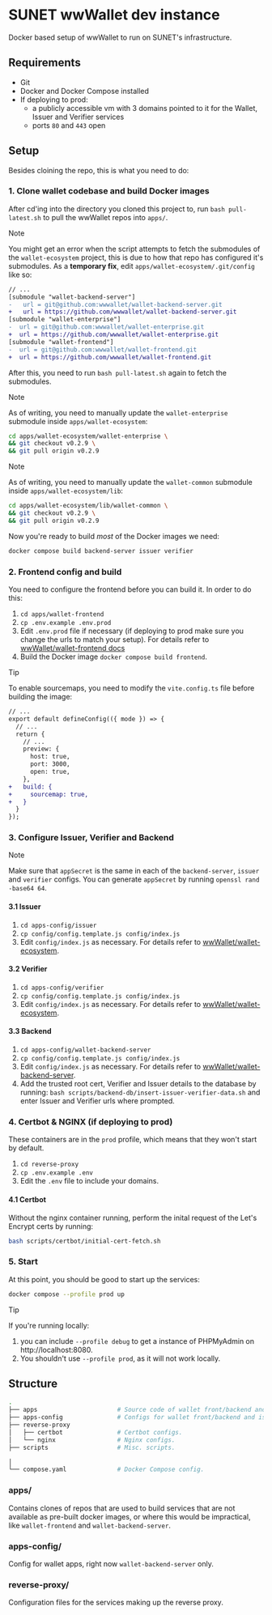 # SUNET wwWallet dev instance

Docker based setup of wwWallet to run on SUNET's infrastructure.

## Requirements

* Git
* Docker and Docker Compose installed
* If deploying to prod:
    * a publicly accessible vm with 3 domains pointed to it for the Wallet, Issuer and Verifier services
    * ports `80` and `443` open

## Setup

Besides cloining the repo, this is what you need to do:

### 1. Clone wallet codebase and build Docker images

After cd'ing into the directory you cloned this project to, run `bash pull-latest.sh` to pull the wwWallet repos into `apps/`.

> [!NOTE]
> You might get an error when the script attempts to fetch the submodules of the `wallet-ecosystem` project, this is due to 
> how that repo has configured it's submodules. As a **temporary fix**, edit `apps/wallet-ecosystem/.git/config` like so:
>```diff
>// ...
>[submodule "wallet-backend-server"]
>-   url = git@github.com:wwwallet/wallet-backend-server.git
>+   url = https://github.com/wwwallet/wallet-backend-server.git
>[submodule "wallet-enterprise"]
>-	url = git@github.com:wwwallet/wallet-enterprise.git
>+	url = https://github.com/wwwallet/wallet-enterprise.git
>[submodule "wallet-frontend"]
>-	url = git@github.com:wwwallet/wallet-frontend.git
>+	url = https://github.com/wwwallet/wallet-frontend.git
>```
> After this, you need to run `bash pull-latest.sh` again to fetch the submodules.

> [!NOTE]
> As of writing, you need to manually update the `wallet-enterprise` submodule inside `apps/wallet-ecosystem`:
>```bash
> cd apps/wallet-ecosystem/wallet-enterprise \
> && git checkout v0.2.9 \
> && git pull origin v0.2.9
>```

> [!NOTE]
> As of writing, you need to manually update the `wallet-common` submodule inside `apps/wallet-ecosystem/lib`:
>```bash
> cd apps/wallet-ecosystem/lib/wallet-common \
> && git checkout v0.2.9 \
> && git pull origin v0.2.9
>```

Now you're ready to build *most* of the Docker images we need:
```bash
docker compose build backend-server issuer verifier
```


### 2. Frontend config and build

You need to configure the frontend before you can build it. In order to do this:
1. `cd apps/wallet-frontend`
2. `cp .env.example .env.prod`
3. Edit `.env.prod` file if necessary (if deploying to prod make sure you change the urls to match your setup). For details refer to [wwWallet/wallet-frontend docs](https://github.com/wwWallet/wallet-frontend)
4. Build the Docker image `docker compose build frontend`.

> [!TIP]
> To enable sourcemaps, you need to modify the `vite.config.ts` file before building the image:
> ```diff
> // ...
> export default defineConfig(({ mode }) => {
>   // ...
>   return {
>     // ...
>     preview: {
>       host: true,
>       port: 3000,
>       open: true,
>     },
> +   build: {
> +     sourcemap: true,
> +   }
>   }
> });
> ```



### 3. Configure Issuer, Verifier and Backend

> [!Note]
> Make sure that `appSecret` is the same in each of the `backend-server`, `issuer` and `verifier` configs.
> You can generate `appSecret` by running `openssl rand -base64 64`.

#### 3.1 Issuer
1. `cd apps-config/issuer`
2. `cp config/config.template.js config/index.js`
3. Edit `config/index.js` as necessary. For details refer to [wwWallet/wallet-ecosystem](https://github.com/wwWallet/wallet-ecosystem). 

#### 3.2 Verifier
1. `cd apps-config/verifier`
2. `cp config/config.template.js config/index.js`
3. Edit `config/index.js` as necessary. For details refer to [wwWallet/wallet-ecosystem](https://github.com/wwWallet/wallet-ecosystem). 

#### 3.3 Backend
1. `cd apps-config/wallet-backend-server`
2. `cp config/config.template.js config/index.js`
3. Edit `config/index.js` as necessary. For details refer to [wwWallet/wallet-backend-server](https://github.com/wwWallet/wallet-backend-server).
4. Add the trusted root cert, Verifier and Issuer details to the database by running: `bash scripts/backend-db/insert-issuer-verifier-data.sh` and enter Issuer and Verifier urls where prompted.


### 4. Certbot & NGINX (if deploying to prod)

These containers are in the `prod` profile, which means that they won't start by default.

1. `cd reverse-proxy`
2. `cp .env.example .env`
3. Edit the `.env` file to include your domains.

#### 4.1 Certbot

Without the nginx container running, perform the inital request of the Let's Encrypt certs by running:
```bash
bash scripts/certbot/initial-cert-fetch.sh
```

### 5. Start

At this point, you should be good to start up the services:
```bash
docker compose --profile prod up
```

> [!TIP]
> If you're running locally:
> 1. you can include `--profile debug` to get a instance of PHPMyAdmin on http://localhost:8080.
> 2. You shouldn't use `--profile prod`, as it will not work locally.

## Structure

```bash
.
├── apps                      # Source code of wallet front/backend and issuer/verifier.
├── apps-config               # Configs for wallet front/backend and issuer/verifier.
├── reverse-proxy
│   ├── certbot               # Certbot configs.
│   └── nginx                 # Nginx configs.
├── scripts                   # Misc. scripts.

│
└── compose.yaml              # Docker Compose config.
```

### apps/

Contains clones of repos that are used to build services that are not available as pre-built docker images, or where this would be impractical, like `wallet-frontend` and `wallet-backend-server`.

### apps-config/

Config for wallet apps, right now `wallet-backend-server` only.

### reverse-proxy/

Configuration files for the services making up the reverse proxy.
